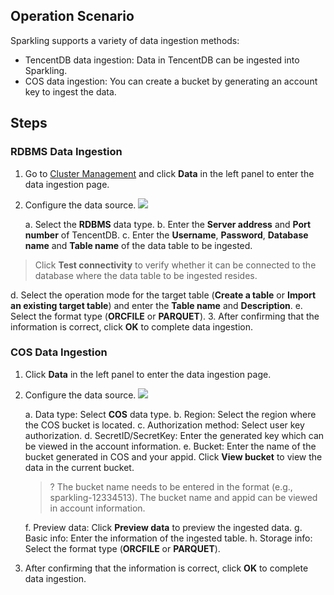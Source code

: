 [//]: # (chinagitpath:XXXXX)

## Operation Scenario

Sparkling supports a variety of data ingestion methods:

- TencentDB data ingestion: Data in TencentDB can be ingested into Sparkling.
- COS data ingestion: You can create a bucket by generating an account key to ingest the data.

## Steps

### RDBMS Data Ingestion

1. Go to [Cluster Management](https://sparkling.cloud.tencent.com) and click **Data** in the left panel to enter the data ingestion page.
2. Configure the data source. ![](https://main.qcloudimg.com/raw/b9bb80180f6531b0c2ed73eb38cd1a4e.png)

   a. Select the **RDBMS** data type.
   b. Enter the **Server address** and **Port number** of TencentDB.
   c. Enter the **Username**, **Password**, **Database name** and **Table name** of the data table to be ingested.
> Click **Test connectivity** to verify whether it can be connected to the database where the data table to be ingested resides.
>
 d. Select the operation mode for the target table (**Create a table** or **Import an existing target table**) and enter the **Table name** and **Description**.
 e. Select the format type (**ORCFILE** or **PARQUET**).
3. After confirming that the information is correct, click **OK** to complete data ingestion.

### COS Data Ingestion

1. Click **Data** in the left panel to enter the data ingestion page.
2. Configure the data source. ![](https://main.qcloudimg.com/raw/eb1873256808e5797cd8ede21ab989b5.png)

   a. Data type: Select **COS** data type.
   b. Region: Select the region where the COS bucket is located.
   c. Authorization method: Select user key authorization.
   d. SecretID/SecretKey: Enter the generated key which can be viewed in the account information.
   e. Bucket: Enter the name of the bucket generated in COS and your appid. Click **View bucket** to view the data in the current bucket.
	 >? The bucket name needs to be entered in the <target bucket name-appid> format (e.g., sparkling-12334513). The bucket name and appid can be viewed in account information.
	 >
   f. Preview data: Click **Preview data** to preview the ingested data.
   g. Basic info: Enter the information of the ingested table.
   h. Storage info: Select the format type (**ORCFILE** or **PARQUET**).
3. After confirming that the information is correct, click **OK** to complete data ingestion.





